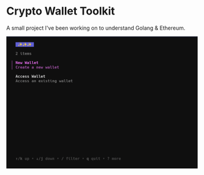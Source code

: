 # Crypto Wallet Toolkit

A small project I've been working on to understand Golang & Ethereum.

![gif](eth_wallet.gif)
